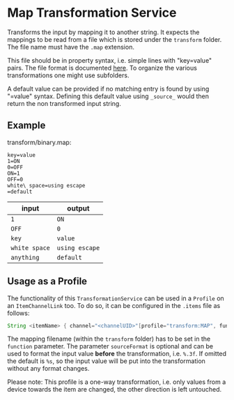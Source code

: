 # Map Transformation Service

Transforms the input by mapping it to another string. It expects the mappings to be read from a file which is stored under the `transform` folder.
The file name must have the `.map` extension.

This file should be in property syntax, i.e. simple lines with "key=value" pairs.
The file format is documented [here](https://docs.oracle.com/en/java/javase/17/docs/api/java.base/java/util/Properties.html#load(java.io.Reader)).
To organize the various transformations one might use subfolders.

A default value can be provided if no matching entry is found by using "=value" syntax.
Defining this default value using `_source_` would then return the non transformed input string.

## Example

transform/binary.map:

```properties
key=value
1=ON
0=OFF
ON=1
OFF=0
white\ space=using escape
=default
```

|     input     |     output     |
|---------------|----------------|
| `1`           | `ON`           |
| `OFF`         | `0`            |
| `key`         | `value`        |
| `white space` | `using escape` |
| `anything`    | `default`      |

## Usage as a Profile

The functionality of this `TransformationService` can be used in a `Profile` on an `ItemChannelLink` too.
To do so, it can be configured in the `.items` file as follows:

```java
String <itemName> { channel="<channelUID>"[profile="transform:MAP", function="<filename>", sourceFormat="<valueFormat>"]}
```

The mapping filename (within the `transform` folder) has to be set in the `function` parameter.
The parameter `sourceFormat` is optional and can be used to format the input value **before** the transformation, i.e. `%.3f`.
If omitted the default is `%s`, so the input value will be put into the transformation without any format changes.

Please note: This profile is a one-way transformation, i.e. only values from a device towards the item are changed, the other direction is left untouched.
